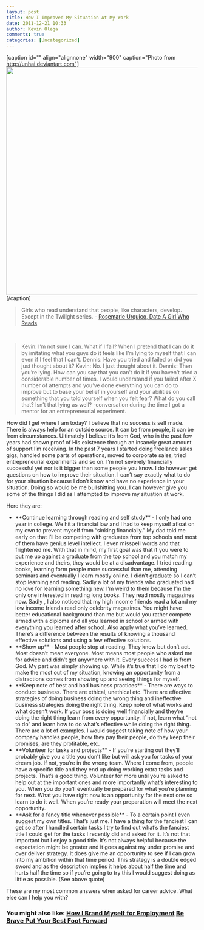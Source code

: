 ```yaml
---
layout: post
title: How I Improved My Situation At My Work
date: 2011-12-21 10:33
author: Kevin Olega
comments: true
categories: [Uncategorized]
---
```

[caption id="" align="alignnone" width="900" caption="Photo from http://unhai.deviantart.com"]<img title="Naruto Growth" src="http://fc00.deviantart.net/fs40/f/2009/045/f/1/Growth_naruto_by_unhai.jpg" alt="" width="900" height="600" />[/caption]
<blockquote>Girls who read understand that people, like characters, develop. Except in the Twilight series. - <a href="http://www.novelr.com/2011/12/15/date-a-girl-who-reads">Rosemarie Urquico, Date A Girl Who Reads</a></blockquote>
&nbsp;
<blockquote>Kevin: I’m not sure I can. What if I fail? When I pretend that I can do it by imitating what you guys do it feels like I’m lying to myself that I can even if I feel that I can’t.
Dennis: Have you tried and failed or did you just thought about it?
Kevin: No. I just thought about it.
Dennis: Then you’re lying. How can you say that you can’t do it if you haven’t tried a considerable number of times. I would understand if you failed after X number of attempts and you’ve done everything you can do to improve but to base your belief in yourself and your abilities on something that you told yourself when you felt fear? What do you call that? Isn’t that lying as well?
-conversation during the time I got a mentor for an entrepreneurial experiment.</blockquote>
How did I get where I am today? I believe that no success is self made. There is always help for an outside source. It can be from people, it can be from circumstances. Ultimately I believe it’s from God, who in the past few years had shown proof of His existence through an insanely great amount of support I’m receiving. In the past 7 years I started doing freelance sales gigs, handled some parts of operations, moved to corporate sales, tried entrepreneurial experiments and so on.
I’m not severely financially successful yet nor is it bigger than some people you know. I do however get questions on how to improve their situation. I can’t say exactly what to do for your situation because I don’t know and have no experience in your situation. Doing so would be me bullshitting you. I can however give you some of the things I did as I attempted to improve my situation at work.

Here they are:
<ul>
	<li>**Continue learning through reading and self study** - I only had one year in college. We hit a financial low and I had to keep myself afloat on my own to prevent myself from “sinking financially.” My dad told me early on that I’ll be competing with graduates from top schools and most of them have genius level intellect. I even misspell words and that frightened me. With that in mind, my first goal was that if you were to put me up against a graduate from the top school and you match my experience and theirs, they would be at a disadvantage. I tried reading books, learning form people more successful than me, attending seminars and eventually I learn mostly online. I didn’t graduate so I can’t stop learning and reading. Sadly a lot of my friends who graduated had no love for learning something new. I’m weird to them because I’m the only one interested in reading long books. They read mostly magazines now. Sadly , I also noticed that my high income friends read a lot and my low income friends read only celebrity magazines. You might have better educational background than me but would you rather compete armed with a diploma and all you learned in school or armed with everything you learned after school. Also apply what you’ve learned. There’s a difference between the results of knowing a thousand effective solutions and using a few effective solutions.</li>
	<li>**Show up** - Most people stop at reading. They know but don’t act. Most doesn’t mean everyone. Most means most people who asked me for advice and didn’t get anywhere with it. Every success I had is from God. My part was simply showing up. While it’s true that I do my best to make the most out of my situation, knowing an opportunity from a distractions comes from showing up and seeing things for myself.</li>
	<li>**Keep note of best and bad business practices** - There are ways to conduct business. There are ethical, unethical etc. There are effective strategies of doing business doing the wrong thing and ineffective business strategies doing the right thing. Keep note of what works and what doesn’t work. If your boss is doing well financially and they’re doing the right thing learn from every opportunity. If not, learn what “not to do” and learn how to do what’s effective while doing the right thing. There are a lot of examples. I would suggest taking note of how your company handles people, how they pay their people, do they keep their promises, are they profitable, etc.</li>
	<li>**Volunteer for tasks and projects** - If you’re starting out they’ll probably give you a title you don’t like but will ask you for tasks of your dream job. If not, you’re in the wrong team. Where I come from, people have a specific title and they end up doing working extra tasks and projects. That’s a good thing. Volunteer for more until you’re asked to help out at the important ones and more importantly what’s interesting to you. When you do you’ll eventually be prepared for what you’re planning for next. What you have right now is an opportunity for the next one so learn to do it well. When you’re ready your preparation will meet the next opportunity.</li>
	<li>**Ask for a fancy title whenever possible** - To a certain point I even suggest my own titles. That’s just me. I have a thing for the fanciest I can get so after I handled certain tasks I try to find out what’s the fanciest title I could get for the tasks I recently did and asked for it. It’s not that important but I enjoy a good title. It’s not always helpful because the expectation might be greater and it goes against my under promise and over deliver strategy. It does give me an opportunity to see if I can grow into my ambition within that time period. This strategy is a double edged sword and as the description implies it helps about half the time and hurts half the time so if you’re going to try this I would suggest doing as little as possible. (See above quote)</li>
</ul>
These are my most common answers when asked for career advice. What else can I help you with?
<h3>You might also like:
<a title="How I Brand Myself for Employment" href="http://minimalchanges.com/how-i-brand-myself-for-employment/">How I Brand Myself for Employment</a>
<a title="Be Brave Put Your Best Foot Forward" href="http://minimalchanges.com/be-brave-put-your-best-foot-forward/">Be Brave Put Your Best Foot Forward</a></h3>
